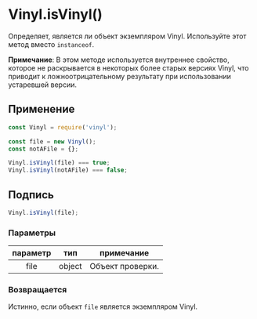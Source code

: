 <!-- front-matter
id: vinyl-isvinyl
title: Vinyl.isVinyl()
hide_title: true
sidebar_label: Vinyl.isVinyl()
-->

# Vinyl.isVinyl()

Определяет, является ли объект экземпляром Vinyl. Используйте этот метод вместо `instanceof`.

**Примечание**: В этом методе используется внутреннее свойство, которое не раскрывается в некоторых более старых версиях Vinyl, что приводит к ложноотрицательному результату при использовании устаревшей версии.

## Применение

```js
const Vinyl = require('vinyl');

const file = new Vinyl();
const notAFile = {};

Vinyl.isVinyl(file) === true;
Vinyl.isVinyl(notAFile) === false;
```

## Подпись

```js
Vinyl.isVinyl(file);
```

### Параметры

| параметр | тип | примечание |
|:--------------:|:------:|-------|
| file | object | Объект проверки. |

### Возвращается

Истинно, если объект `file` является экземпляром Vinyl.
